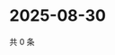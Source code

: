 # 2025-08-30

共 0 条

<!-- BEGIN ZHIHUVIDEO -->
<!-- 最后更新时间 Sat Aug 30 2025 00:13:28 GMT+0800 (China Standard Time) -->

<!-- END ZHIHUVIDEO -->
